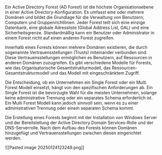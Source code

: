 
Ein Active Directory Forest (AD Forest) ist die höchste Organisationsebene in einer Active Directory-Konfiguration. Es umfasst eine oder mehrere Domänen und bildet die Grundlage für die Verwaltung von Benutzern, Computern und Gruppenrichtlinien. Jeder Forest teilt sich eine einzige Datenbank, eine globale Adressliste (Global Address List, GAL) und eine Sicherheitsgrenze. Standardmäßig kann ein Benutzer oder Administrator in einem Forest nicht auf einen anderen Forest zugreifen.

Innerhalb eines Forests können mehrere Domänen existieren, die durch sogenannte Vertrauensstellungen (Trusts) miteinander verbunden sind. Diese Vertrauensstellungen ermöglichen es Benutzern, auf Ressourcen in anderen Domänen zuzugreifen. Es gibt verschiedene Modelle für Forests, wie das Organisatorische Gesamtstrukturmodell, das Ressourcen-Gesamtstrukturmodell und das Modell mit eingeschränktem Zugriff.

Die Entscheidung, ob ein Unternehmen ein Single Forest oder ein Multi Forest Modell einsetzt, hängt von den spezifischen Anforderungen ab. Ein Single Forest ist die bevorzugte Wahl für die meisten Unternehmen, solange keine administrative Trennung oder ein separates Schema erforderlich ist. Ein Multi Forest Modell kann jedoch sinnvoll sein, wenn es zu einer administrativen Trennung oder einem separaten Schema kommt.

Die Erstellung eines Forests beginnt mit der Installation von Windows Server und der Bereitstellung der Active Directory Domain Services-Rolle und der DNS-Serverrolle. Nach dem Aufbau des Forests können Domänen hinzugefügt und Vertrauensstellungen zwischen diesen eingerichtet werden.

![[Pasted image 20250124123249.png]]